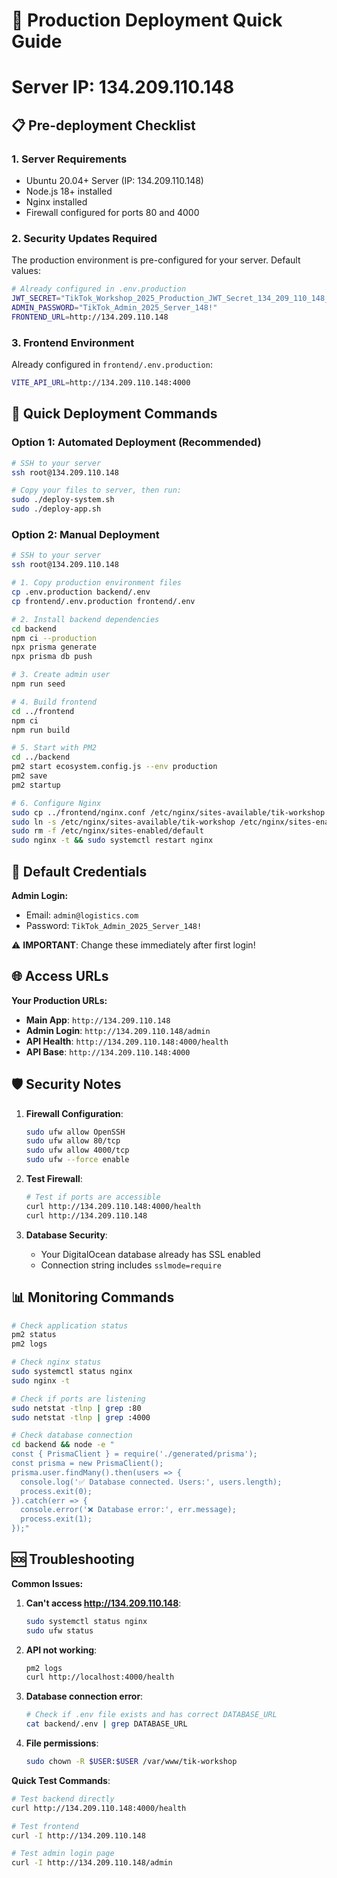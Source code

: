 # 🚀 Production Deployment Quick Guide
# Server IP: 134.209.110.148

## 📋 Pre-deployment Checklist

### 1. **Server Requirements**
- Ubuntu 20.04+ Server (IP: 134.209.110.148)
- Node.js 18+ installed
- Nginx installed
- Firewall configured for ports 80 and 4000

### 2. **Security Updates Required**

The production environment is pre-configured for your server. Default values:

```bash
# Already configured in .env.production
JWT_SECRET="TikTok_Workshop_2025_Production_JWT_Secret_134_209_110_148_SecureKey_xyz789"
ADMIN_PASSWORD="TikTok_Admin_2025_Server_148!"
FRONTEND_URL=http://134.209.110.148
```

### 3. **Frontend Environment**

Already configured in `frontend/.env.production`:

```bash
VITE_API_URL=http://134.209.110.148:4000
```

## 🚀 Quick Deployment Commands

### Option 1: Automated Deployment (Recommended)
```bash
# SSH to your server
ssh root@134.209.110.148

# Copy your files to server, then run:
sudo ./deploy-system.sh
sudo ./deploy-app.sh
```

### Option 2: Manual Deployment
```bash
# SSH to your server
ssh root@134.209.110.148

# 1. Copy production environment files
cp .env.production backend/.env
cp frontend/.env.production frontend/.env

# 2. Install backend dependencies
cd backend
npm ci --production
npx prisma generate
npx prisma db push

# 3. Create admin user
npm run seed

# 4. Build frontend
cd ../frontend
npm ci
npm run build

# 5. Start with PM2
cd ../backend
pm2 start ecosystem.config.js --env production
pm2 save
pm2 startup

# 6. Configure Nginx
sudo cp ../frontend/nginx.conf /etc/nginx/sites-available/tik-workshop
sudo ln -s /etc/nginx/sites-available/tik-workshop /etc/nginx/sites-enabled/
sudo rm -f /etc/nginx/sites-enabled/default
sudo nginx -t && sudo systemctl restart nginx
```

## 🔐 Default Credentials

**Admin Login:**
- Email: `admin@logistics.com`
- Password: `TikTok_Admin_2025_Server_148!`

⚠️ **IMPORTANT**: Change these immediately after first login!

## 🌐 Access URLs

**Your Production URLs:**
- **Main App**: `http://134.209.110.148`
- **Admin Login**: `http://134.209.110.148/admin`
- **API Health**: `http://134.209.110.148:4000/health`
- **API Base**: `http://134.209.110.148:4000`

## 🛡️ Security Notes

1. **Firewall Configuration**:
   ```bash
   sudo ufw allow OpenSSH
   sudo ufw allow 80/tcp
   sudo ufw allow 4000/tcp
   sudo ufw --force enable
   ```

2. **Test Firewall**:
   ```bash
   # Test if ports are accessible
   curl http://134.209.110.148:4000/health
   curl http://134.209.110.148
   ```

3. **Database Security**:
   - Your DigitalOcean database already has SSL enabled
   - Connection string includes `sslmode=require`

## 📊 Monitoring Commands

```bash
# Check application status
pm2 status
pm2 logs

# Check nginx status
sudo systemctl status nginx
sudo nginx -t

# Check if ports are listening
sudo netstat -tlnp | grep :80
sudo netstat -tlnp | grep :4000

# Check database connection
cd backend && node -e "
const { PrismaClient } = require('./generated/prisma');
const prisma = new PrismaClient();
prisma.user.findMany().then(users => {
  console.log('✅ Database connected. Users:', users.length);
  process.exit(0);
}).catch(err => {
  console.error('❌ Database error:', err.message);
  process.exit(1);
});"
```

## 🆘 Troubleshooting

**Common Issues:**

1. **Can't access http://134.209.110.148**:
   ```bash
   sudo systemctl status nginx
   sudo ufw status
   ```

2. **API not working**:
   ```bash
   pm2 logs
   curl http://localhost:4000/health
   ```

3. **Database connection error**:
   ```bash
   # Check if .env file exists and has correct DATABASE_URL
   cat backend/.env | grep DATABASE_URL
   ```

4. **File permissions**:
   ```bash
   sudo chown -R $USER:$USER /var/www/tik-workshop
   ```

**Quick Test Commands**:
```bash
# Test backend directly
curl http://134.209.110.148:4000/health

# Test frontend
curl -I http://134.209.110.148

# Test admin login page
curl -I http://134.209.110.148/admin
```
